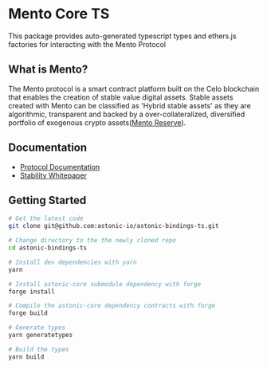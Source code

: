 # Mento Core TS

This package provides auto-generated typescript types and ethers.js factories for interacting with the Mento Protocol

## What is Mento?

The Mento protocol is a smart contract platform built on the Celo blockchain that enables the creation of stable value digital assets. Stable assets created with Mento can be classified as 'Hybrid stable assets' as they are algorithmic, transparent and backed by a over-collateralized, diversified portfolio of exogenous crypto assets([Mento Reserve](https://reserve.mento.org/)).

## Documentation

- [Protocol Documentation](https://docs.mento.org/astonic-io/core/overview)
- [Stability Whitepaper](https://celo.org/papers/stability)

## Getting Started

```bash
# Get the latest code
git clone git@github.com:astonic-io/astonic-bindings-ts.git

# Change directory to the the newly cloned repo
cd astonic-bindings-ts

# Install dev dependencies with yarn
yarn

# Install astonic-core submodule dependency with forge
forge install

# Compile the astonic-core dependency contracts with forge
forge build

# Generate types
yarn generatetypes

# Build the types
yarn build
```
